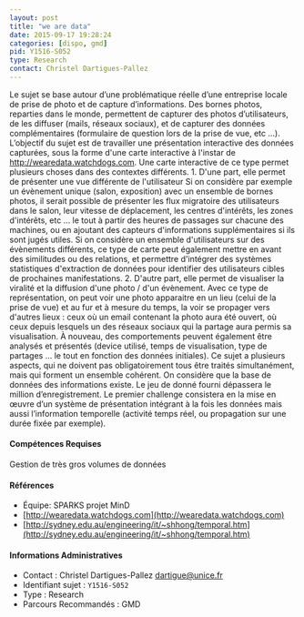```yaml
---
layout: post
title: "we are data"
date: 2015-09-17 19:28:24
categories: [dispo, gmd]
pid: Y1516-S052
type: Research
contact: Christel Dartigues-Pallez
---
```

       
Le sujet se base autour d’une problématique réelle d’une entreprise locale de prise de photo et de capture d’informations. Des bornes photos, reparties dans le monde, permettent de capturer des photos d’utilisateurs, de les diffuser (mails, réseaux sociaux), et de capturer des données complémentaires (formulaire de question lors de la prise de vue, etc ...).  L’objectif du sujet est de travailler une présentation interactive des données capturées, sous la forme d'une carte interactive à l'instar de http://wearedata.watchdogs.com. Une carte interactive de ce type permet plusieurs choses dans des contextes différents. 1. D'une part, elle permet de présenter une vue différente de l'utilisateur Si on considère par exemple un évènement unique (salon, exposition) avec un ensemble de bornes photos, il serait possible de présenter les flux migratoire des utilisateurs dans le salon, leur vitesse de déplacement, les centres d'intérêts, les zones d'intérêts, etc ... le tout à partir des heures de passages sur chacune des machines, ou en ajoutant des capteurs d'informations supplémentaires si ils sont jugés utiles. Si on considère un ensemble d'utilisateurs sur des évènements différents, ce type de carte peut également mettre en avant des similitudes ou des relations, et permettre d'intégrer des systèmes statistiques d'extraction de données pour identifier des utilisateurs cibles de prochaines manifestations. 2. D'autre part, elle permet de visualiser la viralité et la diffusion d'une photo / d'un évènement.
Avec ce type de représentation, on peut voir une photo apparaitre en un lieu (celui de la prise de vue) et au fur et à mesure du temps, la voir se propager vers d'autres lieux : ceux où un email contenant la photo aura été ouvert, où ceux depuis lesquels un des réseaux sociaux qui la partage aura permis sa visualisation. À nouveau, des comportements peuvent également être analysés et présentés (device utilisé, temps de visualisation, type de partages ... le tout en fonction des données initiales). Ce sujet a plusieurs aspects, qui ne doivent pas obligatoirement tous être traités simultanément, mais qui forment un ensemble cohérent. On considère que la base de données des informations existe. Le jeu de donné fourni dépassera le million d’enregistrement. Le premier challenge consistera en la mise en œuvre d’un système de présentation intégrant à la fois les données mais aussi l’information temporelle (activité temps réel, ou propagation sur une durée fixée par exemple).

#### Compétences Requises
Gestion de très gros volumes de données


#### Références

  * Équipe: SPARKS projet MinD
  * [http://wearedata.watchdogs.com](http://wearedata.watchdogs.com)
  * [http://sydney.edu.au/engineering/it/~shhong/temporal.htm](http://sydney.edu.au/engineering/it/~shhong/temporal.htm)

#### Informations Administratives
  * Contact : Christel Dartigues-Pallez <dartigue@unice.fr>
  * Identifiant sujet : `Y1516-S052`
  * Type : Research
  * Parcours Recommandés : GMD
     